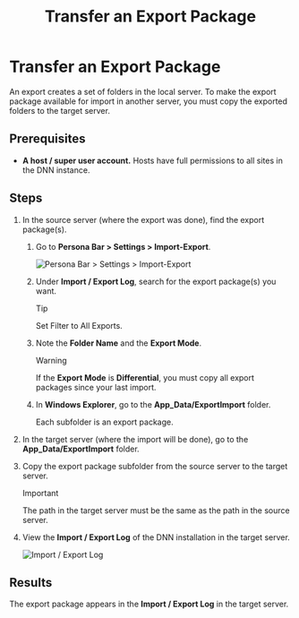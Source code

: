 ﻿---
uid: transfer-an-export-package
topic: transfer-an-export-package
locale: en
title: Transfer an Export Package
dnneditions: DNN Platform,Evoq Content,Evoq Engage
dnnversion: 09.02.00
parent-topic: administrators-import-export-overview
related-topics: export-site,import-site
---

# Transfer an Export Package

An export creates a set of folders in the local server. To make the export package available for import in another server, you must copy the exported folders to the target server.

## Prerequisites

*   **A host / super user account.** Hosts have full permissions to all sites in the DNN instance.

## Steps

1.  In the source server (where the export was done), find the export package(s).
    1.  Go to **Persona Bar \> Settings \> Import-Export**.
        
        ![Persona Bar > Settings > Import-Export](/images/scr-pbar-host-Settings-E91.png)
        
    2.  Under **Import / Export Log**, search for the export package(s) you want.
        
        > [!Tip]
        > Set Filter to All Exports.
        
    3.  Note the **Folder Name** and the **Export Mode**.
        
        > [!Warning]
        > If the **Export Mode** is **Differential**, you must copy all export packages since your last import.
        
    4.  In **Windows Explorer**, go to the **App_Data/ExportImport** folder.
        
        Each subfolder is an export package.
        
2.  In the target server (where the import will be done), go to the **App_Data/ExportImport** folder.
3.  Copy the export package subfolder from the source server to the target server.
    
    > [!Important]
    > The path in the target server must be the same as the path in the source server.
    
4.  View the **Import / Export Log** of the DNN installation in the target server.
    
      
    
    ![Import / Export Log](/images/scr-Settings-ImportExport-Log-E91.png)
    
      
    

## Results

The export package appears in the **Import / Export Log** in the target server.
